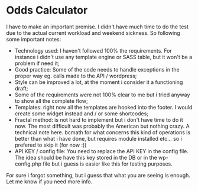 # Odds Calculator

I have to make an important premise. I didn't have much time to do the test due to the actual current workload and weekend sickness. So following  some important notes:

* Technology used: I haven't followed 100% the requirements. For instance i didn't use any template engine or SASS table, but it won't be a problem if need it;
* Good practice: Some of the code needs to handle exceptions in the proper way eg. calls made to the API / wordpress;
* Style can be improved a lot, at the moment i consider it a functioning draft; 
* Some of the requirements were not 100% clear to me but i tried anyway to show all the complete flow;
* Templates: right now all the templates are hooked into the footer. I would create some widget instead and / or some shortcodes; 
* Fractal method: is not hard to implement but i don't have time to do it now. The most difficult was probably the American but nothing crazy. A technical note here. bcmath for what concerns this kind of operations is better than what i have done, but requires module installed etc... so i prefered to skip it (for now :))
* API KEY / config file: You need to replace the API KEY in the config file. The idea should be have this key stored in the DB or in the wp-config.php file but i guess is easier like this for testing purposes. 

For sure i forgot something, but i guess that what you are seeing is enough. Let me know if you need more info. 
